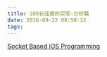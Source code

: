```yaml
---
title: iOS长连接的实现-分析篇
date: 2016-09-22 08:50:12
tags:
---
```

>
[Socket Based iOS Programming](https://www.zybuluo.com/Xiaojun-Jin/note/29874)